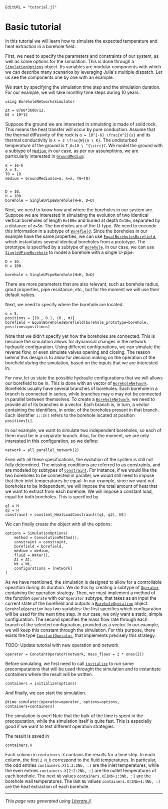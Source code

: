 ```@meta
EditURL = "tutorial.jl"
```

# Basic tutorial
In this tutorial we will learn how to simulate the expected temperature and heat extraction in a borehole
field.

First, we need to specify the parameters and constraints of our system, as well as some options for the simulation.
This is done through a [`SimulationOptions`](@ref) object. Its variables are modular components
with which we can describe many scenarios by leveraging Julia's multiple dispatch.
Let us see the components one by one with an example.

We start by specifying the simulation time step and the simulation duration. For our example,
we will take monthly time steps during 10 years:

````@example tutorial
using BoreholeNetworksSimulator

Δt = 8760*3600/12.
Nt = 10*12
````

Suppose the ground we are interested in simulating is made of solid rock. This means the heat
transfer will occur by pure conduction. Assume that the thermal diffusivity of the rock is ``α = 10^{-6} \frac{m^2}{s}``
and its thermal conductivity is ``λ = 3 \frac{W}{m \ K}``.
The undisturbed temperature of the ground is ``T_0=10 \ ^{\circ}C``.
We model the ground with a subtype of [`Medium`](@ref), in
our case, as per our assumptions, we are particularly interested in [`GroundMedium`](@ref):

````@example tutorial
α = 1e-6
λ = 3.
T0 = 10.
medium = GroundMedium(α=α, λ=λ, T0=T0)


D = 10.
H = 100.
borehole = SingleUPipeBorehole(H=H, D=D)
````

Next, we need to know how and where the boreholes in our system are. Suppose we are interested
in simulating the evolution of two identical vertical boreholes of length ``H=100m`` and
buried at depth ``D=10m``, separated by a distance of ``σ=5m``. The boreholes are of the U-type.
We need to enconde this information
in a subtype of [`Borefield`](@ref). Since the boreholes in our example have the same properties,
we can use [`EqualBoreholesBorefield`](@ref), which instantiates several identical boreholes
from a prototype. The prototype is specified by a subtype of [`Borehole`](@ref).
In our case, we can use [`SingleUPipeBorehole`](@ref) to model a borehole with a single U-pipe.

````@example tutorial
D = 10.
H = 100.

borehole = SingleUPipeBorehole(H=H, D=D)
````

There are more parameters that are also relevant, such as borehole radius, grout properties,
pipe resistance, etc., but for the moment we will use their default values.

Next, we need to specify where the borehole are located.

````@example tutorial
σ = 5.
positions = [(0., 0.), (0., σ)]
borefield = EqualBoreholesBorefield(borehole_prototype=borehole, positions=positions)
````

Note that we didn't specify yet how the boreholes are connected. This is because the simulation
allows for dynamical changes in the network hydraulic configuration. Using different configurations,
we can simulate the reverse flow, or even simulate valves opening and closing.
The reason behind this design is to allow for decision making on the operation of the borefield
_during_ the simulation, based on the inputs that we are interested in.

For now, let us state the possible hydraulic configurations that we will allows our borefield to be in.
This is done with an vector of [`BoreholeNetwork`](@ref). Borefields usually have several branches
of boreholes. Each borehole in a branch is connected in series, while branches may o may not be connected
in parallel between themselves. To create a [`BoreholeNetwork`](@ref), we need to provide
all of its branches in a vector. Each branch is, in turn, a vector containing the identifiers, in order,
of the boreholes present in that branch. Each identifier `i::Int` refers to the borehole located at position
`positions[i]`.

In our example, we want to simulate two independent boreholes, so each of them must be in a separate branch.
Also, for the moment, we are only interested in this configuration, so we define:

````@example tutorial
network = all_parallel_network(2)
````

Even with all these specifications, the evolution of the system is still not fully determined.
The missing conditions are referred to as constraints, and are modeled by subtypes of [`Constraint`](@ref).
For instance, if we would like the two boreholes to be connected in parallel, we would still need to
impose that their inlet temperatures be equal. In our example, since we want out boreholes to be independent,
we will impose the total amount of heat that we want to extract from each borehole. We will impose a constant
load, equal for both boreholes. This is specified by

````@example tutorial
q1 = H
q2 = H
constraint = constant_HeatLoadConstraint([q1, q2], Nt)
````

We can finally create the object with all the options:

````@example tutorial
options = SimulationOptions(
    method = ConvolutionMethod(),
    constraint = constraint,
    borefield = borefield,
    medium = medium,
    fluid = Water(),
    Δt = Δt,
    Nt = Nt,
    configurations = [network]
)
````

As we have mentioned, the simulation is designed to allow for a controllable opeartion during its duration.
We do this by creating a subtype of [`Operator`](@ref) containing the operation strategy. Then, we must
implement a method of the function `operate` with our `Operator` subtype, that takes as an input the
current state of the borefield and outputs a [`BoreholeOperation`](@ref) object.
`BoreholeOperation` has two variables: the first specifies which
configuration will be used for the next time step. In our case, we only want a static, simple configuration.
The second specifies the mass flow rate through each branch of the selected configuration, provided as
a vector. In our example, we will keep this constant through the simulation.
For this purpose, there exists the type [`ConstantOperator`](@ref), that implements precisely this strategy.

TODO: Update tutorial with new operation and network

````@example tutorial
operator = ConstantOperator(network, mass_flows = 2 * ones(2))
````

Before simulating, we first need to call [`initialize`](@ref) to run some precomputations
that will be used throught the simulation and to instantiate containers where the result will be written.

````@example tutorial
containers = initialize(options)
````

And finally, we can start the simulation.

````@example tutorial
@time simulate!(operator=operator, options=options, containers=containers)
````

The simulation is over! Note that the bulk of the time is spent in the precoputation, while the
simulation itself is quite fast. This is especially good if we want to test different operation
strategies.

The result is saved in

````@example tutorial
containers.X
````

Each column in `containers.X` contains the results for a time step.
In each column, the first ``2 N_b`` correspond to the fluid temperatures. In particular,
the odd entries `containers.X[1:2:2Nb, :]` are the inlet temperatures, while the even entries `containers.X[2:2:2Nb, :]`
are the outlet temperatures of each borehole.
The next ``Nb`` values `containers.X[2Nb+1:3Nb, :]` are the borehole wall temperatures.
The last ``Nb`` values `containers.X[3Nb+1:4Nb, :]` are the heat extraction of each borehole.

---

*This page was generated using [Literate.jl](https://github.com/fredrikekre/Literate.jl).*

